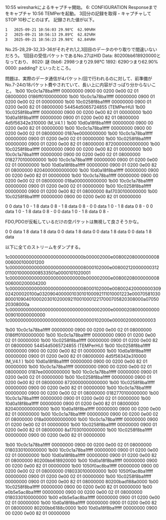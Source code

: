10:55 wiresharkによるキャプチャ開始。
6: CONFIGURATION Responseまでをキャプチャ
10:56 TEMPerを起動。
3回分の記録を取得・キャプチャしてSTOP
10秒ごとのはず。
記録された値が以下。
```
1	2025-09-21 10:56:03	29.98℃	62.90%RH
2	2025-09-21 10:56:13	29.89℃	62.82%RH
3	2025-09-21 10:56:23	29.98℃	62.84%RH
```

No.25-28,29-32,33-36がそれぞれ1,2,3回目のデータのやり取りで間違いないだろう。
1回目の受信パケットであるNo.27はHID Data: 80200bb618920000となっており、
8020: 謎
0bb6: 2998つまり29.98℃
1892: 6290つまり62.90%
0000: padding?
といったところ。

問題は、実際のデータ通信が4パケット/回で行われるのに対して、前準備がNo.7-24の18パケット費やされていて、長い上に内容がさっぱり分からないこと。
1b00 10c0c1a78ba1ffff 00000000 0900 00 0200 0e00 02 01 08000000  0186ff0100000000
1b00 10c0c1a78ba1ffff 00000000 0900 01 0200 0e00 02 01 00000000
1b00 10c0258f8ba1ffff 00000000 0900 01 0200 0e00 82 01 08000000  54454d5065724855 (TEMPerHU)
1b00 10c0258f8ba1ffff 00000000 0900 00 0200 0e00 82 01 00000000
1b00 10d0a18f8ba1ffff 00000000 0900 01 0200 0e00 82 01 08000000  4d5f56342e310000 (M_V4.1  )
1b00 10d0a18f8ba1ffff 00000000 0900 00 0200 0e00 82 01 00000000
1b00 10c0c1a78ba1ffff 00000000 0900 00 0200 0e00 02 01 08000000  0187ee0000000000
1b00 10c0c1a78ba1ffff 00000000 0900 01 0200 0e00 02 01 00000000
1b00 10c0258f8ba1ffff 00000000 0900 01 0200 0e00 82 01 08000000  8720000000000000
1b00 10c0258f8ba1ffff 00000000 0900 00 0200 0e00 82 01 00000000
1b00 10c0c1a78ba1ffff 00000000 0900 00 0200 0e00 02 01 08000000  0182770100000000
1b00 10c0c1a78ba1ffff 00000000 0900 01 0200 0e00 02 01 00000000
1b00 10d0a18f8ba1ffff 00000000 0900 01 0200 0e00 82 01 08000000  8204000000000000
1b00 10d0a18f8ba1ffff 00000000 0900 00 0200 0e00 82 01 00000000
1b00 10c0c1a78ba1ffff 00000000 0900 00 0200 0e00 02 01 08000000  018a000000000000
1b00 10c0c1a78ba1ffff 00000000 0900 01 0200 0e00 02 01 00000000
1b00 10c0258f8ba1ffff 00000000 0900 01 0200 0e00 82 01 08000000  8a17030100000000
1b00 10c0258f8ba1ffff 00000000 0900 00 0200 0e00 82 01 00000000

0 0 data
1 0 -
1 8 data
0 8 -
1 8 data
0 8 -
0 0 data
1 0 -
1 8 data
0 8 -
0 0 data
1 0 -
1 8 data
0 8 -
0 0 data
1 0 -
1 8 data
0 8 -

FDO,PDOが反転しているだけの空パケットは無視して良さそうかな。

0 0 data
1 8 data
1 8 data
0 0 data
1 8 data
0 0 data
1 8 data
0 0 data
1 8 data


以下に全てのストリームをダンプする。

1c000000000000000000000000000b000002000e00800208000000008006000100001200
1c0000000000000000000000000008000102000e00800212000000031201100100000008533501a0000101020001
1c000000000000000000000000000b000002000e00800208000000008006000200004200
1c0000000000000000000000000008000102000e008002420000000309024200020100a032090400000103010100092111010001223e00070581030800010904010002030102000921100100012217000705820308000a0705020308000a
1c0000000000000000000000000000000002000e00000208000000000009010000000000
1c0000000000000000000000000000000102000e0000020000000003

1b00 10c0c1a78ba1ffff 00000000 0900 00 0200 0e00 02 01 08000000  0186ff0100000000
1b00 10c0c1a78ba1ffff 00000000 0900 01 0200 0e00 02 01 00000000
1b00 10c0258f8ba1ffff 00000000 0900 01 0200 0e00 82 01 08000000  54454d5065724855 (TEMPerHU)
1b00 10c0258f8ba1ffff 00000000 0900 00 0200 0e00 82 01 00000000
1b00 10d0a18f8ba1ffff 00000000 0900 01 0200 0e00 82 01 08000000  4d5f56342e310000 (M_V4.1  )
1b00 10d0a18f8ba1ffff 00000000 0900 00 0200 0e00 82 01 00000000
1b00 10c0c1a78ba1ffff 00000000 0900 00 0200 0e00 02 01 08000000  0187ee0000000000
1b00 10c0c1a78ba1ffff 00000000 0900 01 0200 0e00 02 01 00000000
1b00 10c0258f8ba1ffff 00000000 0900 01 0200 0e00 82 01 08000000  8720000000000000
1b00 10c0258f8ba1ffff 00000000 0900 00 0200 0e00 82 01 00000000
1b00 10c0c1a78ba1ffff 00000000 0900 00 0200 0e00 02 01 08000000  0182770100000000
1b00 10c0c1a78ba1ffff 00000000 0900 01 0200 0e00 02 01 00000000
1b00 10d0a18f8ba1ffff 00000000 0900 01 0200 0e00 82 01 08000000  8204000000000000
1b00 10d0a18f8ba1ffff 00000000 0900 00 0200 0e00 82 01 00000000
1b00 10c0c1a78ba1ffff 00000000 0900 00 0200 0e00 02 01 08000000  018a000000000000
1b00 10c0c1a78ba1ffff 00000000 0900 01 0200 0e00 02 01 00000000
1b00 10c0258f8ba1ffff 00000000 0900 01 0200 0e00 82 01 08000000  8a17030100000000
1b00 10c0258f8ba1ffff 00000000 0900 00 0200 0e00 82 01 00000000

1b00 10c0c1a78ba1ffff 00000000 0900 00 0200 0e00 02 01 08000000  0180330100000000
1b00 10c0c1a78ba1ffff 00000000 0900 01 0200 0e00 02 01 00000000
1b00 10d0a18f8ba1ffff 00000000 0900 01 0200 0e00 82 01 08000000  80200bb618920000
1b00 10d0a18f8ba1ffff 00000000 0900 00 0200 0e00 82 01 00000000
1b00 1050f0ac8ba1ffff 00000000 0900 00 0200 0e00 02 01 08000000  0180330100000000
1b00 1050f0ac8ba1ffff 00000000 0900 01 0200 0e00 02 01 00000000
1b00 10c0258f8ba1ffff 00000000 0900 01 0200 0e00 82 01 08000000  80200bad188a0000
1b00 10c0258f8ba1ffff 00000000 0900 00 0200 0e00 82 01 00000000
1b00 e0b5e5ac8ba1ffff 00000000 0900 00 0200 0e00 02 01 08000000  0180330100000000
1b00 e0b5e5ac8ba1ffff 00000000 0900 01 0200 0e00 02 01 00000000
1b00 10d0a18f8ba1ffff 00000000 0900 01 0200 0e00 82 01 08000000  80200bb6188c0000
1b00 10d0a18f8ba1ffff 00000000 0900 00 0200 0e00 82 01 00000000

